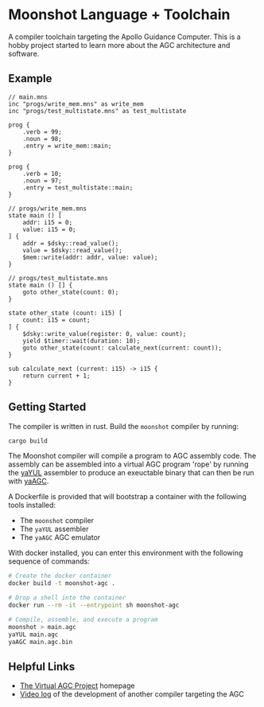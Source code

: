 # Moonshot Language + Toolchain

A compiler toolchain targeting the Apollo Guidance Computer. This is a hobby
project started to learn more about the AGC architecture and software.

## Example

```
// main.mns
inc "progs/write_mem.mns" as write_mem
inc "progs/test_multistate.mns" as test_multistate

prog {
    .verb = 99;
    .noun = 98;
    .entry = write_mem::main;
}

prog {
    .verb = 10;
    .noun = 97;
    .entry = test_multistate::main;
}

// progs/write_mem.mns
state main () [
    addr: i15 = 0;
    value: i15 = 0;
] {
    addr = $dsky::read_value();
    value = $dsky::read_value();
    $mem::write(addr: addr, value: value);
}

// progs/test_multistate.mns
state main () [] {
    goto other_state(count: 0);
}

state other_state (count: i15) [
    count: i15 = count;
] {
    $dsky::write_value(register: 0, value: count);
    yield $timer::wait(duration: 10);
    goto other_state(count: calculate_next(current: count));
}

sub calculate_next (current: i15) -> i15 {
    return current + 1;
}

```

## Getting Started

The compiler is written in rust. Build the `moonshot` compiler by running:

```bash
cargo build
```

The Moonshot compiler  will compile a program to AGC assembly code. The assembly can be assembled
into a virtual AGC program 'rope' by running the [yaYUL](https://www.ibiblio.org/apollo/yaYUL.html)
assembler to produce an exeuctable binary that can then be run with
[yaAGC](https://www.ibiblio.org/apollo/yaAGC.html).

A Dockerfile is provided that will bootstrap a container with the following tools installed:
 * The `moonshot` compiler
 * The `yaYUL` assembler
 * The `yaAGC` AGC emulator

With docker installed, you can enter this environment with the following sequence of commands:

```bash
# Create the docker container
docker build -t moonshot-agc .

# Drop a shell into the container
docker run --rm -it --entrypoint sh moonshot-agc

# Compile, assemble, and execute a program
moonshot > main.agc
yaYUL main.agc
yaAGC main.agc.bin
```

## Helpful Links
 * [The Virtual AGC Project](https://www.ibiblio.org/apollo/index.html) homepage
 * [Video log](https://youtu.be/VHDkWppysQI) of the development of another compiler targeting
   the AGC
